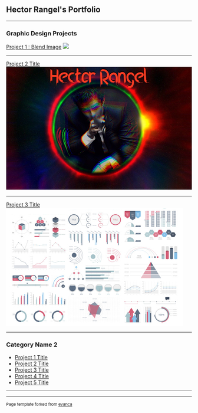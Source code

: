 ## Hector Rangel's Portfolio
---

### Graphic Design Projects

[Project 1 : Blend Image](/sample_page)
<img src="images/blendimages.png?raw=true"/>

---
[Project 2 Title](/pdf/sample_presentation.pdf)
<img src="images/Hector Rangel p.4.jpg?raw=true"/>

---
[Project 3 Title](http://example.com/)
<img src="images/dummy_thumbnail.jpg?raw=true"/>

---

### Category Name 2

- [Project 1 Title](http://example.com/)
- [Project 2 Title](http://example.com/)
- [Project 3 Title](http://example.com/)
- [Project 4 Title](http://example.com/)
- [Project 5 Title](http://example.com/)

---




---
<p style="font-size:11px">Page template forked from <a href="https://github.com/evanca/quick-portfolio">evanca</a></p>
<!-- Remove above link if you don't want to attibute -->
